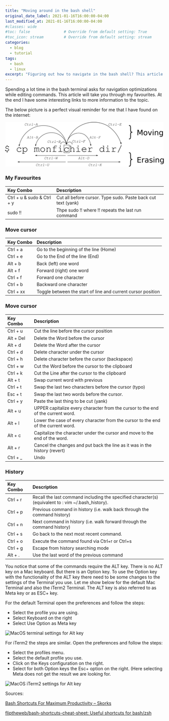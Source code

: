```yaml
---
title: "Moving around in the bash shell"
original_date_label: 2021-01-16T16:00:00-04:00
last_modified_at: 2021-01-16T16:00:00-04:00
#classes: wide
#toc: false               # Override from default setting: True
#toc_icon: stream         # Override from default setting: stream
categories:
  - blog
  - tutorial
tags:
  - bash
  - linux
excerpt: "Figuring out how to navigate in the bash shell? This article will explane some need to know moves."
---
```


Spending a lot time in the bash terminal asks for navigation optimizations while editing commands. This article will take you through my favourites. At the end I have some interesting links to more information to the topic.

The below picture is a perfect visual reminder for me that I have found on the internet:

![Basic bash navigation movements](https://raw.githubusercontent.com/CrossCloudGuru/CrossCloudGuru.github.io/master/assets/images/articles/2021-01-16-moving-around-bash/moving_bash-1024x287.png)

### My Favourites

| Key Combo | Description |
| :--- | :--- |
| Ctrl + u & sudo & Ctrl + y | Cut all before cursor. Type sudo. Paste back cut text (yank) |
| sudo !! | Thpe sudo !! where !! repeats the last run command |

### Move cursor

| Key Combo | Description |
| :--- | :--- |
| Ctrl + a | Go to the beginning of the line (Home) |
| Ctrl + e | Go to the End of the line (End) |
| Alt + b | Back (left) one word |
| Alt + f | Forward (right) one word |
| Ctrl + f | Forward one character |
| Ctrl + b | Backward one character |
| Ctrl + xx | Toggle between the start of line and current cursor position |

### Move cursor

| Key Combo | Description |
| :--- | :--- |
| Ctrl + u | Cut the line before the cursor position |
| Alt + Del | Delete the Word before the cursor |
| Alt + d | Delete the Word after the cursor |
| Ctrl + d | Delete character under the cursor |
| Ctrl + h | Delete character before the cursor (backspace) |
| Ctrl + w | Cut the Word before the cursor to the clipboard |
| Ctrl + k | Cut the Line after the cursor to the clipboard |
| Alt + t | Swap current word with previous |
| Ctrl + t | Swap the last two characters before the cursor (typo) |
| Esc + t | Swap the last two words before the cursor. |
| Ctrl + y | Paste the last thing to be cut (yank) |
| Alt + u | UPPER capitalize every character from the cursor to the end of the current word. |
| Alt + l | Lower the case of every character from the cursor to the end of the current word. |
| Alt + c | Capitalize the character under the cursor and move to the end of the word. |
| Alt + r | Cancel the changes and put back the line as it was in the history (revert) |
| Сtrl + _ | Undo |

### History

| Key Combo | Description |
| :--- | :--- |
| Ctrl + r | Recall the last command including the specified character(s)(equivalent to : vim ~/.bash_history). |
| Ctrl + p | Previous command in history (i.e. walk back through the command history) |
| Ctrl + n | Next command in history (i.e. walk forward through the command history) |
| Ctrl + s | Go back to the next most recent command. |
| Ctrl + o | Execute the command found via Ctrl+r or Ctrl+s |
| Ctrl + g | Escape from history searching mode |
| Alt + . | Use the last word of the previous command |

You notice that some of the commands require the ALT key. There is no ALT key on a Mac keyboard. But there is an Option key. To use the Option key with the functionality of the ALT key there need to be some changes to the settings of the Terminal you use. Let me show below for the default Mac Terminal and also the iTerm2 Terminal. The ALT key is also referred to as Meta key or as ESC+ key.

For the default Terminal open the preferences and follow the steps:

* Select the profile you are using.
* Select Keyboard on the right
* Select Use Option as Meta key

![MacOS terminal settings for Alt key](https://raw.githubusercontent.com/CrossCloudGuru/CrossCloudGuru.github.io/master/assets/images/articles/2021-01-16-moving-around-bash/SettingsDefTerminal-1-1024x902)

For iTerm2 the steps are similar. Open the preferences and follow the steps:

* Select the profiles menu.
* Select the default profile you use.
* Click on the Keys configuration on the right.
* Select for both Option keys the Esc+ option on the right. (Here selecting Meta does not get the result we are looking for.

![MacOS iTerm2 settings for Alt key](https://raw.githubusercontent.com/CrossCloudGuru/CrossCloudGuru.github.io/master/assets/images/articles/2021-01-16-moving-around-bash/SSettingsiTerm2-1-1024x587.jpg)

Sources:

[Bash Shortcuts For Maximum Productivity – Skorks](https://skorks.com/2009/09/bash-shortcuts-for-maximum-productivity/)

[fliptheweb/bash-shortcuts-cheat-sheet: Useful shortcuts for bash/zsh](https://github.com/fliptheweb/bash-shortcuts-cheat-sheet)
